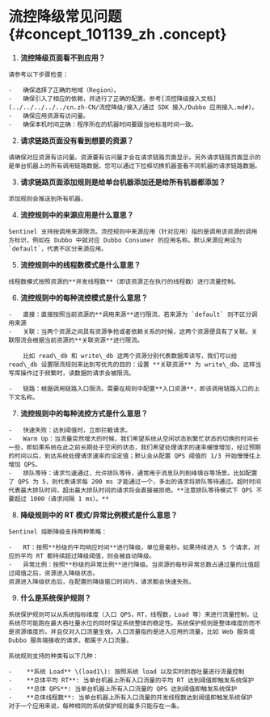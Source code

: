 # 流控降级常见问题 {#concept_101139_zh .concept}

1.   **流控降级页面看不到应用？** 

    请参考以下步骤检查：

    -   确保选择了正确的地域（Region）。
    -   确保引入了相应的依赖，并进行了正确的配置。参考[流控降级接入文档](../../../../../cn.zh-CN/流控降级/接入/通过 SDK 接入/Dubbo 应用接入.md#)。
    -   确保应用资源有访问量。
    -   确保本机时间正确：程序所在的机器时间要跟当地标准时间一致。
2.   **请求链路页面没有看到想要的资源？** 

    请确保对应资源有访问量。资源要有访问量才会在请求链路页面显示。另外请求链路页面显示的是单台机器上的所有调用链路数据，您可以通过下拉框切换机器查看不同机器的请求链路数据。

3.   **请求链路页面添加规则是给单台机器添加还是给所有机器都添加？** 

    添加规则会推送到所有机器。

4.   **流控规则中的来源应用是什么意思？** 

    Sentinel 支持按调用来源限流。流控规则中来源应用（针对应用）指的是调用该资源的调用方标识，例如在 Dubbo 中就对应 Dubbo Consumer 的应用名称。默认来源应用设为 `default`，代表不区分来源应用。

5.   **流控规则中的线程数模式是什么意思？** 

    线程数模式按照资源的**并发线程数**（即该资源正在执行的线程数）进行流量控制。

6.   **流控规则中的每种流控模式是什么意思？** 

    -   直接：直接按照当前资源的**调用来源**进行限流，若来源为 `default` 则不区分调用来源
    -   关联：当两个资源之间具有资源争抢或者依赖关系的时候，这两个资源便具有了关联。关联限流会根据当前资源的**关联资源**进行限流。

        比如 read\_db 和 write\_db 这两个资源分别代表数据库读写，我们可以给 read\_db 设置限流规则来达到写优先的目的：设置 **关联资源** 为 write\_db。这样当写库操作过于频繁时，读数据的请求会被限流。

    -   链路：根据调用链路入口限流。需要在规则中配置**入口资源**，即该调用链路入口的上下文名称。
7.   **流控规则中的每种流控方式是什么意思？** 

    -   快速失败：达到阈值时，立即拦截请求。
    -   Warm Up：当流量突然增大的时候，我们希望系统从空闲状态到繁忙状态的切换的时间长一些，即如果系统在此之前长期处于空闲的状态，我们希望处理请求的速率缓慢增加，经过预期的时间以后，到达系统处理请求速率的设定值；默认会从配置 QPS 阈值的 1/3 开始慢慢往上增加 QPS。
    -   排队等待：请求匀速通过，允许排队等待，通常用于消息队列削峰填谷等场景。比如配置了 QPS 为 5，则代表请求每 200 ms 才能通过一个，多出的请求将排队等待通过。超时时间代表最大排队时间，超出最大排队时间的请求将会直接被拒绝。**注意排队等待模式下 QPS 不要超过 1000（请求间隔 1 ms）。** 
8.   **降级规则中的 RT 模式/异常比例模式是什么意思？** 

    Sentinel 熔断降级支持两种策略：

    -   RT：按照**秒级的平均响应时间**进行降级，单位是毫秒。如果持续进入 5 个请求，对应的平均 RT 都持续超过降级阈值，则会被自动降级。
    -   异常比例：按照**秒级的异常比例**进行降级。当资源的每秒异常总数占通过量的比值超过阈值之后，资源进入降级状态。
    资源进入降级状态后，在配置的降级窗口时间内，请求都会快速失败。

9.   **什么是系统保护规则？** 

    系统保护规则可以从系统指标维度（入口 QPS，RT，线程数，Load 等）来进行流量控制，让系统尽可能跑在最大吞吐量水位的同时保证系统整体的稳定性。系统保护规则是整体维度的而不是资源维度的，并且仅对入口流量生效。入口流量指的是进入应用的流量，比如 Web 服务或 Dubbo 服务端接收的请求，都属于入口流量。

    系统规则支持的种类有以下几种：

    -    **系统 Load** \(load1\): 按照系统 load 以及实时的吞吐量进行流量控制
    -    **总体平均 RT**: 当单台机器上所有入口流量的平均 RT 达到阈值即触发系统保护
    -    **总体 QPS**: 当单台机器上所有入口流量的 QPS 达到阈值即触发系统保护
    -    **总体线程数**: 当单台机器上所有入口流量的并发线程数达到阈值即触发系统保护
    对于一个应用来说，每种相同的系统保护规则最多只能存在一条。


